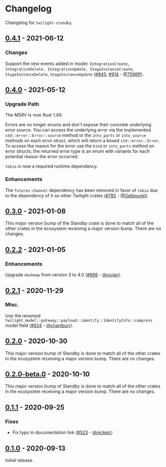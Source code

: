 # Changelog

Changelog for `twilight-standby`.

## [0.4.1] - 2021-06-12

### Changes

Support the new events added in model: `IntegrationCreate, IntegrationDelete,
IntegrationUpdate, StageInstanceCreate`, `StageInstanceDelete`,
`StageInstanceUpdate` ([#845], [#914] - [@7596ff]).

[#845]: https://github.com/twilight-rs/twilight/pull/845
[#914]: https://github.com/twilight-rs/twilight/pull/914

## [0.4.0] - 2021-05-12

### Upgrade Path

The MSRV is now Rust 1.49.

Errors are no longer enums and don't expose their concrete underlying error
source. You can access the underlying error via the implemented
`std::error::Error::source` method or the `into_parts` or `into_source` methods
on each error struct, which will return a boxed `std::error::Error`. To access
the reason for the error use the `kind` or `into_parts` method on error structs;
the returned error type is an enum with variants for each potential reason the
error occurred.

`tokio` is now a required runtime dependency.

### Enhancements

The `futures-channel` dependency has been removed in favor of `tokio` due to the
dependency of it on other Twilight crates ([#785] - [@Gelbpunkt]).

[#785]: https://github.com/twilight-rs/twilight/pull/785

## [0.3.0] - 2021-01-08

This major version bump of the Standby crate is done to match all of the other
crates in the ecosystem receiving a major version bump. There are no changes.

## [0.2.2] - 2021-01-05

### Enhancements

Upgrade `dashmap` from version 3 to 4.0 ([#666] - [@vivian]).

[#666]: https://github.com/twilight-rs/twilight/pull/666

## [0.2.1] - 2020-11-29

### Misc.

Use the renamed
`twilight_model::gateway::payload::identify::IdentityInfo::compress`
model field ([#624] - [@chamburr]).

## [0.2.0] - 2020-10-30

This major version bump of Standby is done to match all of the other crates in
the ecosystem receiving a major version bump. There are no changes.

## [0.2.0-beta.0] - 2020-10-10

This major version bump of Standby is done to match all of the other crates in
the ecosystem receiving a major version bump. There are no changes.

## [0.1.1] - 2020-09-25

### Fixes

- Fix typo in documentation link ([#523] - [@nickelc])

## [0.1.0] - 2020-09-13

Initial release.

[@7596ff]: https://github.com/7596ff
[@chamburr]: https://github.com/chamburr
[@Gelbpunkt]: https://github.com/Gelbpunkt
[@nickelc]: https://github.com/nickelc
[@vivian]: https://github.com/vivian

[#624]: https://github.com/twilight-rs/twilight/pull/624
[#523]: https://github.com/twilight-rs/twilight/pull/523

[0.4.1]: https://github.com/twilight-rs/twilight/releases/tag/standby-0.4.1
[0.4.0]: https://github.com/twilight-rs/twilight/releases/tag/standby-0.4.0
[0.3.0]: https://github.com/twilight-rs/twilight/releases/tag/standby-v0.3.0
[0.2.2]: https://github.com/twilight-rs/twilight/releases/tag/standby-v0.2.2
[0.2.1]: https://github.com/twilight-rs/twilight/releases/tag/standby-v0.2.1
[0.2.0]: https://github.com/twilight-rs/twilight/releases/tag/standby-v0.2.0
[0.2.0-beta.0]: https://github.com/twilight-rs/twilight/releases/tag/standby-v0.2.0-beta.0
[0.1.1]: https://github.com/twilight-rs/twilight/releases/tag/standby-v0.1.1
[0.1.0]: https://github.com/twilight-rs/twilight/releases/tag/v0.1.0

